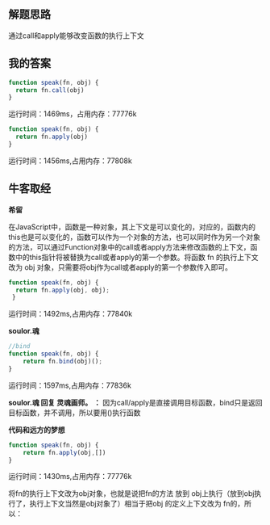 ## 解题思路

通过call和apply能够改变函数的执行上下文

## 我的答案

```js
function speak(fn, obj) {
  return fn.call(obj)
}
```
运行时间：1469ms，占用内存：77776k

```js
function speak(fn, obj) {
  return fn.apply(obj)
}
```
运行时间：1456ms,占用内存：77808k


## 牛客取经

**希留**

在JavaScript中，函数是一种对象，其上下文是可以变化的，对应的，函数内的this也是可以变化的，函数可以作为一个对象的方法，也可以同时作为另一个对象的方法，可以通过Function对象中的call或者apply方法来修改函数的上下文，函数中的this指针将被替换为call或者apply的第一个参数。将函数 fn 的执行上下文改为 obj 对象，只需要将obj作为call或者apply的第一个参数传入即可。

```js
function speak(fn, obj) {
  return fn.apply(obj, obj);
 }
```
运行时间：1492ms,占用内存：77840k

**soulor.魂**

```js
//bind
function speak(fn, obj) {
    return fn.bind(obj)();
}
```
运行时间：1597ms,占用内存：77836k

**soulor.魂 回复 灵魂画师。 ：** 因为call/apply是直接调用目标函数，bind只是返回目标函数，并不调用，所以要用()执行函数


**代码和远方的梦想**

```js
function speak(fn, obj) {
    return fn.apply(obj,[])
}
```
运行时间：1430ms,占用内存：77776k

将fn的执行上下文改为obj对象，也就是说把fn的方法 放到 obj上执行（放到obj执行了，执行上下文当然是obj对象了）相当于把obj 的定义上下文改为 fn的，所以：

